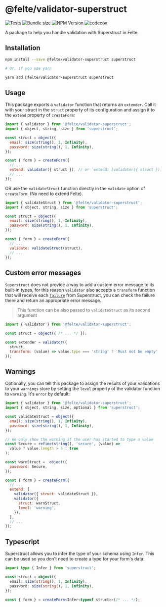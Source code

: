 # @felte/validator-superstruct

[![Tests](https://github.com/pablo-abc/felte/workflows/Tests/badge.svg)](https://github.com/pablo-abc/felte/actions/workflows/test.yml)
[![Bundle size](https://img.shields.io/bundlephobia/min/@felte/validator-superstruct)](https://bundlephobia.com/result?p=@felte/validator-superstruct)
[![NPM Version](https://img.shields.io/npm/v/@felte/validator-superstruct)](https://www.npmjs.com/package/@felte/validator-superstruct)
[![codecov](https://codecov.io/gh/pablo-abc/felte/branch/main/graph/badge.svg?token=T73OJZ50LC)](https://codecov.io/gh/pablo-abc/felte)

A package to help you handle validation with Superstruct in Felte.

## Installation

```sh
npm install --save @felte/validator-superstruct superstruct

# Or, if you use yarn

yarn add @felte/validator-superstruct superstruct
```

## Usage

This package exports a `validator` function that returns an `extender`. Call it with your struct in the `struct` property of its configuration and assign it to the `extend` property of `createForm`:

```javascript
import { validator } from '@felte/validator-superstruct';
import { object, string, size } from 'superstruct';

const struct = object({
  email: size(string(), 1, Infinity),
  password: size(string(), 1, Infinity),
});

const { form } = createForm({
  // ...
  extend: validator({ struct }), // or `extend: [validator({ struct })],`
  // ...
});
```

OR use the `validateStruct` function directly in the `validate` option of `createForm`. (No need to extend Felte).

```javascript
import { validateStruct } from '@felte/validator-superstruct';
import { object, string, size } from 'superstruct';

const struct = object({
  email: size(string(), 1, Infinity),
  password: size(string(), 1, Infinity),
});

const { form } = createForm({
  // ...
  validate: validateStruct(struct),
  // ...
});
```

## Custom error messages

`Superstruct` does not provide a way to add a custom error message to its built-in types, for this reason `validator` also accepts a `transform` function that will receive each [`failure`](https://docs.superstructjs.org/api-reference/errors) from Superstruct, you can check the failure there and return an appropriate error message.

> This function can be also passed to `validateStruct` as its second argument

```javascript
import { validator } from '@felte/validator-superstruct';

const struct = object({ /* ... */ });

const extender = validator({
  struct,
  transform: (value) => value.type === 'string' ? 'Must not be empty' : 'Not valid'
});
```

## Warnings

Optionally, you can tell this package to assign the results of your validations to your `warnings` store by setting the `level` property of the validator function to `warning`. It's `error` by default:

```javascript
import { validator } from '@felte/validator-superstruct';
import { object, string, size, optional } from 'superstruct';

const validateStruct = object({
  email: size(string(), 1, Infinity),
  password: size(string(), 1, Infinity),
});

// We only show the warning if the user has started to type a value
const Secure = refine(string(), 'secure', (value) =>
  value ? value.length > 8 : true
);

const warnStruct =  object({
  password: Secure,
});

const { form } = createForm({
  // ...
  extend: [
    validator({ struct: validateStruct }),
    validator({
      struct: warnStruct,
      level: 'warning',
    }),
  ],
  // ...
});
```

## Typescript

Superstruct allows you to infer the type of your schema using `Infer`. This can be used so you don't need to create a type for your form's data:

```typescript
import type { Infer } from 'superstruct';

const struct = object({
  email: size(string(), 1, Infinity),
  password: size(string(), 1, Infinity),
});

const { form } = createForm<Infer<typeof struct>>(/* ... */);
```
